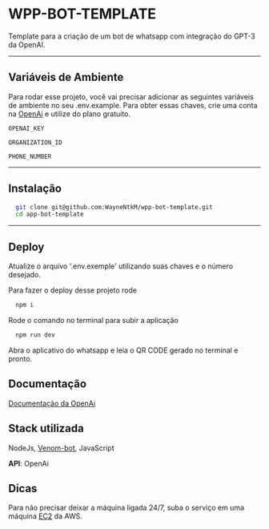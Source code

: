 
# WPP-BOT-TEMPLATE

Template para a criação de um bot de whatsapp com integração do GPT-3 da OpenAI.

---


## Variáveis de Ambiente

Para rodar esse projeto, você vai precisar adicionar as seguintes variáveis de ambiente no seu .env.example.
Para obter essas chaves, crie uma conta na [OpenAi](https://openai.com/api/) e utilize do plano gratuito.

`OPENAI_KEY`

`ORGANIZATION_ID`

`PHONE_NUMBER`

---

## Instalação

```bash
  git clone git@github.com:WayneNtkM/wpp-bot-template.git
  cd app-bot-template
```

---

## Deploy

Atualize o arquivo '.env.exemple' utilizando suas chaves e o número desejado.

Para fazer o deploy desse projeto rode

```bash
  npm i
```

Rode o comando no terminal para subir a aplicação

```bash
  npm run dev
```

Abra o aplicativo do whatsapp e leia o QR CODE gerado no terminal e pronto.


## Documentação

[Documentação da OpenAi](https://platform.openai.com/docs/introduction)

## Stack utilizada

NodeJs,
[Venom-bot](https://orkestral.io),
JavaScript

**API**: OpenAi

## Dicas

Para não precisar deixar a máquina ligada 24/7, suba o serviço em uma máquina [EC2](https://aws.amazon.com/free/?all-free-tier.sort-by=item.additionalFields.SortRank&all-free-tier.sort-order=asc&awsf.Free%20Tier%20Categories=categories%23compute&trk=a5a8f3c9-c18a-485c-bbdb-52b795178fbe&sc_channel=ps&s_kwcid=AL!4422!3!490415521566!e!!g!!aws%20ec2&ef_id=CjwKCAiArY2fBhB9EiwAWqHK6sPKux-we5yPC2_tmwFtTz6YN-7R9Ijm6Wi0uwIuFxy8OTpDIJ-SdRoCCTAQAvD_BwE:G:s&s_kwcid=AL!4422!3!490415521566!e!!g!!aws%20ec2&awsf.Free%20Tier%20Types=*all) da AWS.

